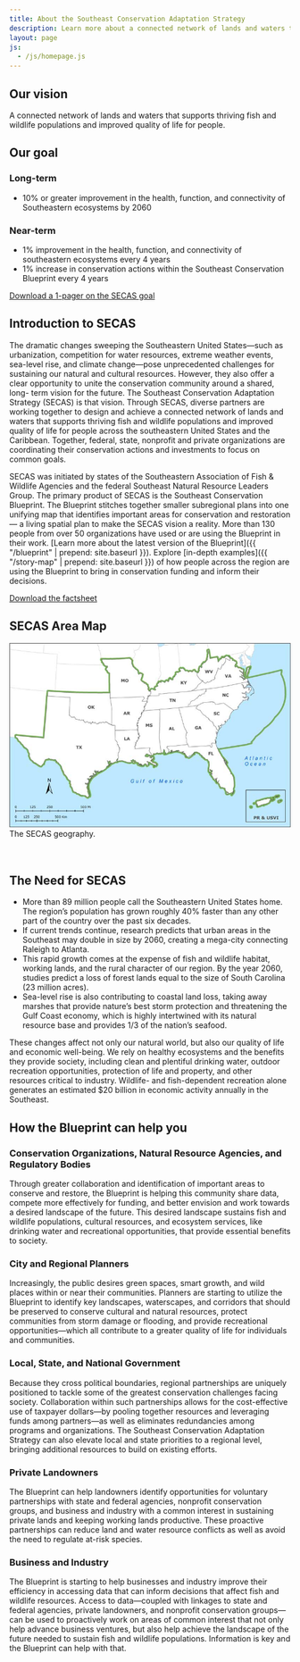 ```yaml
---
title: About the Southeast Conservation Adaptation Strategy
description: Learn more about a connected network of lands and waters that supports thriving fish and wildlife populations and improved quality of life for people.
layout: page
js:
  - /js/homepage.js
---
```


## Our vision

A connected network of lands and waters that supports thriving fish and wildlife populations and improved quality of life for people.

## Our goal

### Long-term

- 10% or greater improvement in the health, function, and connectivity of Southeastern ecosystems by 2060

### Near-term

- 1% improvement in the health, function, and connectivity of southeastern ecosystems every 4 years
- 1% increase in conservation actions within the Southeast Conservation Blueprint every 4 years

<div class="call-to-action"><a href="../pdf/secas-one-pager.pdf" target="_blank" title="Download the one-pager" download="secas-one-pager.pdf">Download a 1-pager on the SECAS goal</a></div>

## Introduction to SECAS

The dramatic changes sweeping the Southeastern United States—such as urbanization, competition for water resources, extreme weather events, sea-level rise, and climate change—pose unprecedented challenges for sustaining our natural and cultural resources. However, they also offer a clear opportunity to unite the conservation community around a shared, long- term vision for the future. The Southeast Conservation Adaptation Strategy (SECAS) is that vision. Through SECAS, diverse partners are working together to design and achieve a connected network of lands and waters that supports thriving fish and wildlife populations and improved quality of life for people across the southeastern United States and the Caribbean. Together, federal, state, nonprofit and private organizations are coordinating their conservation actions and investments to focus on common goals.

SECAS was initiated by states of the Southeastern Association of Fish & Wildlife Agencies and the federal Southeast Natural Resource Leaders Group. The primary product of SECAS is the Southeast Conservation Blueprint. The Blueprint stitches together smaller subregional plans into one unifying map that identifies important areas for conservation and restoration &mdash; a living spatial plan to make the SECAS vision a reality. More than 130 people from over 50 organizations have used or are using the Blueprint in their work. [Learn more about the latest version of the Blueprint]({{ "/blueprint" | prepend: site.baseurl }}). Explore [in-depth examples]({{ "/story-map" | prepend: site.baseurl }}) of how people across the region are using the Blueprint to bring in conservation funding and inform their decisions.

<div class="call-to-action"><a href="../pdf/secas-factsheet.pdf" target="_blank" title="Download the Factsheet" download="secas-factsheet.pdf">Download the factsheet</a></div>

## SECAS Area Map

![Southeast Conservation Adaptation Strategy geography](./images/secas-geography-no-border.jpg)
The SECAS geography.  
<br><br>

## The Need for SECAS

- More than 89 million people call the Southeastern United States home. The region’s population has grown roughly 40% faster than any other part of the country over the past six decades.
- If current trends continue, research predicts that urban areas in the Southeast may double in size by 2060, creating a mega-city connecting Raleigh to Atlanta.
- This rapid growth comes at the expense of fish and wildlife habitat, working lands, and the rural character of our region. By the year 2060, studies predict a loss of forest lands equal to the size of South Carolina (23 million acres).
- Sea-level rise is also contributing to coastal land loss, taking away marshes that provide nature’s best storm protection and threatening the Gulf Coast economy, which is highly intertwined with its natural resource base and provides 1/3 of the nation’s seafood.

These changes affect not only our natural world, but also our quality of life and economic well-being. We rely on healthy ecosystems and the benefits they provide society, including clean and plentiful drinking water, outdoor recreation opportunities, protection of life and property, and other resources critical to industry. Wildlife- and fish-dependent recreation alone generates an estimated \$20 billion in economic activity annually in the Southeast.

## How the Blueprint can help you

<!-- SECAS is helping to better coordinate planning, management, and conservation actions throughout the Southeast. Photo by Brian Smith. -->

### Conservation Organizations, Natural Resource Agencies, and Regulatory Bodies

Through greater collaboration and identification of important areas to conserve and restore, the Blueprint is helping this community share data, compete more effectively for funding, and better envision and work towards a desired landscape of the future. This desired landscape sustains fish and wildlife populations, cultural resources, and ecosystem services, like drinking water and recreational opportunities, that provide essential benefits to society.

### City and Regional Planners

Increasingly, the public desires green spaces, smart growth, and wild places within or near their communities. Planners are starting to utilize the Blueprint to identify key landscapes, waterscapes, and corridors that should be preserved to conserve cultural and natural resources, protect communities from storm damage or flooding, and provide recreational opportunities—which all contribute to a greater quality of life for individuals and communities.

### Local, State, and National Government

Because they cross political boundaries, regional partnerships are uniquely positioned to tackle some of the greatest conservation challenges facing society. Collaboration within such partnerships allows for the cost-effective use of taxpayer dollars—by pooling together resources and leveraging funds among partners—as well as eliminates redundancies among programs and organizations. The Southeast Conservation Adaptation Strategy can also elevate local and state priorities to a regional level, bringing additional resources to build on existing efforts.

### Private Landowners

The Blueprint can help landowners identify opportunities for voluntary partnerships with state and federal agencies, nonprofit conservation groups, and business and industry with a common interest in sustaining private lands and keeping working lands productive. These proactive partnerships can reduce land and water resource conflicts as well as avoid the need to regulate at-risk species.

### Business and Industry

The Blueprint is starting to help businesses and industry improve their efficiency in accessing data that can inform decisions that affect fish and wildlife resources. Access to data—coupled with linkages to state and federal agencies, private landowners, and nonprofit conservation groups—can be used to proactively work on areas of common interest that not only help advance business ventures, but also help achieve the landscape of the future needed to sustain fish and wildlife populations. Information is key and the Blueprint can help with that.
